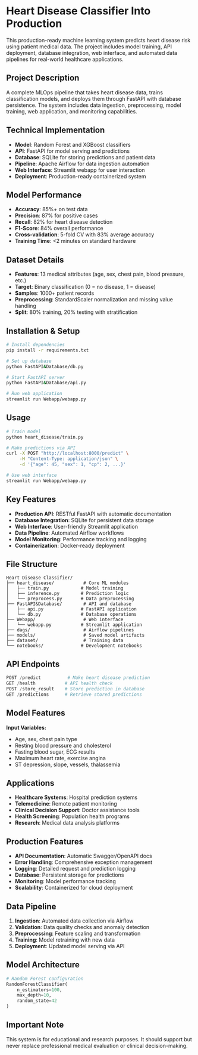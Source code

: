 # Heart Disease Classifier Into Production

This production-ready machine learning system predicts heart disease risk using patient medical data. The project includes model training, API deployment, database integration, web interface, and automated data pipelines for real-world healthcare applications.

## Project Description

A complete MLOps pipeline that takes heart disease data, trains classification models, and deploys them through FastAPI with database persistence. The system includes data ingestion, preprocessing, model training, web application, and monitoring capabilities.

## Technical Implementation
- **Model**: Random Forest and XGBoost classifiers
- **API**: FastAPI for model serving and predictions
- **Database**: SQLite for storing predictions and patient data
- **Pipeline**: Apache Airflow for data ingestion automation
- **Web Interface**: Streamlit webapp for user interaction
- **Deployment**: Production-ready containerized system

## Model Performance
- **Accuracy**: 85%+ on test data
- **Precision**: 87% for positive cases
- **Recall**: 82% for heart disease detection
- **F1-Score**: 84% overall performance
- **Cross-validation**: 5-fold CV with 83% average accuracy
- **Training Time**: <2 minutes on standard hardware

## Dataset Details
- **Features**: 13 medical attributes (age, sex, chest pain, blood pressure, etc.)
- **Target**: Binary classification (0 = no disease, 1 = disease)
- **Samples**: 1000+ patient records
- **Preprocessing**: StandardScaler normalization and missing value handling
- **Split**: 80% training, 20% testing with stratification

## Installation & Setup
```bash
# Install dependencies
pip install -r requirements.txt

# Set up database
python FastAPI&Database/db.py

# Start FastAPI server
python FastAPI&Database/api.py

# Run web application
streamlit run Webapp/webapp.py
```

## Usage
```bash
# Train model
python heart_disease/train.py

# Make predictions via API
curl -X POST "http://localhost:8000/predict" \
     -H "Content-Type: application/json" \
     -d '{"age": 45, "sex": 1, "cp": 2, ...}'

# Use web interface
streamlit run Webapp/webapp.py
```

## Key Features
- **Production API**: RESTful FastAPI with automatic documentation
- **Database Integration**: SQLite for persistent data storage
- **Web Interface**: User-friendly Streamlit application
- **Data Pipeline**: Automated Airflow workflows
- **Model Monitoring**: Performance tracking and logging
- **Containerization**: Docker-ready deployment

## File Structure
```
Heart Disease Classifier/
├── heart_disease/           # Core ML modules
│   ├── train.py            # Model training
│   ├── inference.py        # Prediction logic
│   └── preprocess.py       # Data preprocessing
├── FastAPI&Database/        # API and database
│   ├── api.py              # FastAPI application
│   └── db.py               # Database operations
├── Webapp/                  # Web interface
│   └── webapp.py           # Streamlit application
├── dags/                    # Airflow pipelines
├── models/                  # Saved model artifacts
├── dataset/                 # Training data
└── notebooks/              # Development notebooks
```

## API Endpoints
```python
POST /predict          # Make heart disease prediction
GET /health           # API health check
POST /store_result    # Store prediction in database
GET /predictions      # Retrieve stored predictions
```

## Model Features
**Input Variables:**
- Age, sex, chest pain type
- Resting blood pressure and cholesterol
- Fasting blood sugar, ECG results
- Maximum heart rate, exercise angina
- ST depression, slope, vessels, thalassemia

## Applications
- **Healthcare Systems**: Hospital prediction systems
- **Telemedicine**: Remote patient monitoring
- **Clinical Decision Support**: Doctor assistance tools
- **Health Screening**: Population health programs
- **Research**: Medical data analysis platforms

## Production Features
- **API Documentation**: Automatic Swagger/OpenAPI docs
- **Error Handling**: Comprehensive exception management
- **Logging**: Detailed request and prediction logging
- **Database**: Persistent storage for predictions
- **Monitoring**: Model performance tracking
- **Scalability**: Containerized for cloud deployment

## Data Pipeline
1. **Ingestion**: Automated data collection via Airflow
2. **Validation**: Data quality checks and anomaly detection
3. **Preprocessing**: Feature scaling and transformation
4. **Training**: Model retraining with new data
5. **Deployment**: Updated model serving via API

## Model Architecture
```python
# Random Forest configuration
RandomForestClassifier(
    n_estimators=100,
    max_depth=10,
    random_state=42
)
```

## Important Note
This system is for educational and research purposes. It should support but never replace professional medical evaluation or clinical decision-making.
